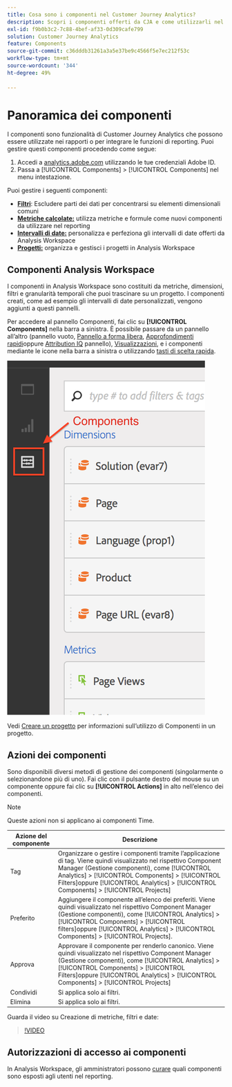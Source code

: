 ```yaml
---
title: Cosa sono i componenti nel Customer Journey Analytics?
description: Scopri i componenti offerti da CJA e come utilizzarli nel reporting.
exl-id: f9b0b3c2-7c88-4bef-af33-0d309cafe799
solution: Customer Journey Analytics
feature: Components
source-git-commit: c36dddb31261a3a5e37be9c4566f5e7ec212f53c
workflow-type: tm+mt
source-wordcount: '344'
ht-degree: 49%

---
```


# Panoramica dei componenti

I componenti sono funzionalità di Customer Journey Analytics che possono essere utilizzate nei rapporti o per integrare le funzioni di reporting. Puoi gestire questi componenti procedendo come segue:

1. Accedi a [analytics.adobe.com](https://analytics.adobe.com) utilizzando le tue credenziali Adobe ID.
2. Passa a [!UICONTROL Components] > [!UICONTROL Components] nel menu intestazione.

Puoi gestire i seguenti componenti:

* [**Filtri**](filters/filters-overview.md): Escludere parti dei dati per concentrarsi su elementi dimensionali comuni
* [**Metriche calcolate:**](calc-metrics/calc-metr-overview.md) utilizza metriche e formule come nuovi componenti da utilizzare nel reporting
* [**Intervalli di date:**](date-ranges/overview.md) personalizza e perfeziona gli intervalli di date offerti da Analysis Workspace
* [**Progetti:**](/help/analysis-workspace/home.md) organizza e gestisci i progetti in Analysis Workspace

## Componenti Analysis Workspace

I componenti in Analysis Workspace sono costituiti da metriche, dimensioni, filtri e granularità temporali che puoi trascinare su un progetto. I componenti creati, come ad esempio gli intervalli di date personalizzati, vengono aggiunti a questi pannelli.

Per accedere al pannello Componenti, fai clic su **[!UICONTROL Components]** nella barra a sinistra. È possibile passare da un pannello all’altro (pannello vuoto, [Pannello a forma libera](/help/analysis-workspace/visualizations/freeform-table/freeform-table.md), [Approfondimenti rapidi](/help/analysis-workspace/c-panels/quickinsight.md)oppure [Attribution IQ](/help/analysis-workspace/c-panels/attribution.md) pannello), [Visualizzazioni](/help/analysis-workspace/visualizations/freeform-analysis-visualizations.md), e i componenti mediante le icone nella barra a sinistra o utilizzando [tasti di scelta rapida](/help/analysis-workspace/build-workspace-project/fa-shortcut-keys.md).

![](assets/components.png)

Vedi [Creare un progetto](/help/analysis-workspace/home.md) per informazioni sull’utilizzo di Componenti in un progetto.

## Azioni dei componenti

Sono disponibili diversi metodi di gestione dei componenti (singolarmente o selezionandone più di uno). Fai clic con il pulsante destro del mouse su un componente oppure fai clic su **[!UICONTROL Actions]** in alto nell’elenco dei componenti.

>[!NOTE]
>
>Queste azioni non si applicano ai componenti Time.

| Azione del componente | Descrizione |
| --- | --- |
| Tag | Organizzare o gestire i componenti tramite l’applicazione di tag. Viene quindi visualizzato nel rispettivo Component Manager (Gestione componenti), come [!UICONTROL Analytics] > [!UICONTROL Components] > [!UICONTROL Filters]oppure [!UICONTROL Analytics] > [!UICONTROL Components] > [!UICONTROL Projects] |
| Preferito | Aggiungere il componente all’elenco dei preferiti. Viene quindi visualizzato nel rispettivo Component Manager (Gestione componenti), come [!UICONTROL Analytics] > [!UICONTROL Components] > [!UICONTROL filters]oppure [!UICONTROL Analytics] > [!UICONTROL Components] > [!UICONTROL Projects]. |
| Approva | Approvare il componente per renderlo canonico. Viene quindi visualizzato nel rispettivo Component Manager (Gestione componenti), come [!UICONTROL Analytics] > [!UICONTROL Components] > [!UICONTROL Filters]oppure  [!UICONTROL Analytics] > [!UICONTROL Components] > [!UICONTROL Projects] |
| Condividi | Si applica solo ai filtri. |
| Elimina | Si applica solo ai filtri. |

Guarda il video su Creazione di metriche, filtri e date:

>[!VIDEO](https://video.tv.adobe.com/v/23979)

## Autorizzazioni di accesso ai componenti

In Analysis Workspace, gli amministratori possono [curare](/help/analysis-workspace/curate-share/curate.md) quali componenti sono esposti agli utenti nel reporting.
